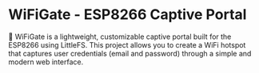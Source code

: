 # WiFiGate - ESP8266 Captive Portal

🚀 WiFiGate is a lightweight, customizable captive portal built for the ESP8266 using LittleFS. This project allows you to create a WiFi hotspot that captures user credentials (email and password) through a simple and modern web interface.

